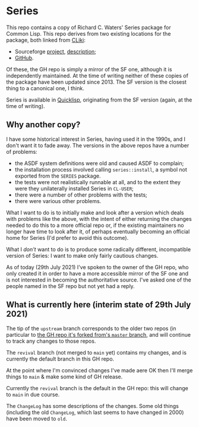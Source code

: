 # Series
This repo contains a copy of Richard C. Waters' Series package for Common Lisp.  This repo derives from two existing  locations for the package, both linked from [CLiki](https://www.cliki.net/Series):

- Sourceforge [project](https://sourceforge.net/projects/series/), [description](http://series.sourceforge.net/);
- [GitHub](https://github.com/tokenrove/series).

Of these, the GH repo is simply a mirror of the SF one, although it is independently maintained.  At the time of writing neither of these copies of the package have been updated since 2013.  The SF version is the closest thing to a canonical one, I think.

Series is available in [Quicklisp](https://www.quicklisp.org/beta/), originating from the SF version (again, at the time of writing).

## Why another copy?
I have some historical interest in Series, having used it in the 1990s, and I don't want it to fade away.  The versions in the above repos have a number of problems:

- the ASDF system definitions were old and caused ASDF to complain;
- the installation process involved calling `series::install`, a symbol not exported from the `SERIES` package.
- the tests were not realistically runnable at all, and to the extent they were they unilaterally installed Series in `CL-USER`;
- there were a number of other problems with the tests;
- there were various other problems.

What I want to do is to initially make and look after a version which deals with problems like the above, with the intent of either returning the changes needed to do this to a more official repo or, if the existing maintainers no longer have time to look after it, of perhaps eventually becoming an official home for Series (I'd prefer to avoid this outcome).

What I *don't* want to do is to produce some radically different, incompatible version of Series: I want to make only fairly cautious changes.

As of today (29th July 2021) I've spoken to the owner of the GH repo, who only created it in order to have a more accessible mirror of the SF one and is not interested in becoming the authoritative source.  I've asked one of the people named in the SF repo but not yet had a reply.

## What is currently here (interim state of 29th July 2021)
The tip of the `upstream` branch corresponds to the older two repos (in particular to [the GH repo it's forked from's `master` branch](https://github.com/tokenrove/series), and will continue to track any changes to those repos.

The `revival` branch (not merged to `main` yet) contains my changes, and is currently the default branch in this GH repo.

At the point where I'm convinced changes I've made aere OK then I'll merge things to `main` & make some kind of GH release.

Currently the `revival` branch is the default in the GH repo: this will change to `main` in due course.

The `ChangeLog` has some descriptions of the changes.  Some old things (including the old `ChangeLog`, which last seems to have changed in 2000) have been moved to `old`.